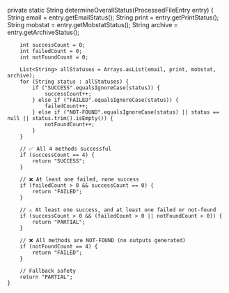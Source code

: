 private static String determineOverallStatus(ProcessedFileEntry entry) {
        String email = entry.getEmailStatus();
        String print = entry.getPrintStatus();
        String mobstat = entry.getMobstatStatus();
        String archive = entry.getArchiveStatus();

        int successCount = 0;
        int failedCount = 0;
        int notFoundCount = 0;

        List<String> allStatuses = Arrays.asList(email, print, mobstat, archive);
        for (String status : allStatuses) {
            if ("SUCCESS".equalsIgnoreCase(status)) {
                successCount++;
            } else if ("FAILED".equalsIgnoreCase(status)) {
                failedCount++;
            } else if ("NOT-FOUND".equalsIgnoreCase(status) || status == null || status.trim().isEmpty()) {
                notFoundCount++;
            }
        }

        // ✅ All 4 methods successful
        if (successCount == 4) {
            return "SUCCESS";
        }

        // ❌ At least one failed, none success
        if (failedCount > 0 && successCount == 0) {
            return "FAILED";
        }

        // ⚠️ At least one success, and at least one failed or not-found
        if (successCount > 0 && (failedCount > 0 || notFoundCount > 0)) {
            return "PARTIAL";
        }

        // ❌ All methods are NOT-FOUND (no outputs generated)
        if (notFoundCount == 4) {
            return "FAILED";
        }

        // Fallback safety
        return "PARTIAL";
    }
